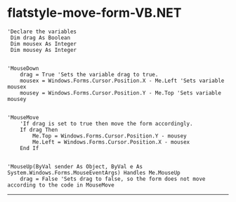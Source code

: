 # flatstyle-move-form-VB.NET

    'Declare the variables
     Dim drag As Boolean
     Dim mousex As Integer
     Dim mousey As Integer


    'MouseDown
        drag = True 'Sets the variable drag to true.
        mousex = Windows.Forms.Cursor.Position.X - Me.Left 'Sets variable mousex
        mousey = Windows.Forms.Cursor.Position.Y - Me.Top 'Sets variable mousey


    'MouseMove
        'If drag is set to true then move the form accordingly.
        If drag Then
            Me.Top = Windows.Forms.Cursor.Position.Y - mousey
            Me.Left = Windows.Forms.Cursor.Position.X - mousex
        End If


    'MouseUp(ByVal sender As Object, ByVal e As System.Windows.Forms.MouseEventArgs) Handles Me.MouseUp
        drag = False 'Sets drag to false, so the form does not move according to the code in MouseMove

-------------------------------------------------------------------------------------------------------------------
